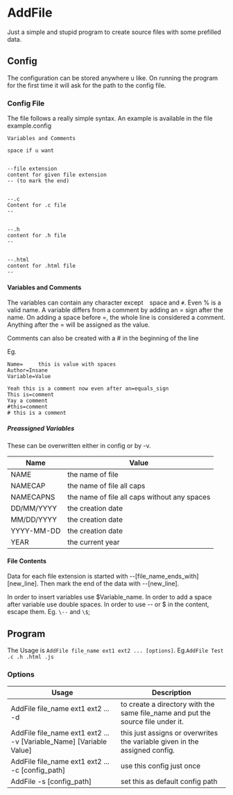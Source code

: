 # AddFile
Just a simple and stupid program to create source files with some prefilled data.

## Config
The configuration can be stored anywhere u like. On running the program for the first time it will ask for the path to the config file.

### Config File
The file follows a really simple syntax. An example is available in the file example.config
```
Variables and Comments

space if u want


--file extension
content for given file extension
-- (to mark the end)


--.c
Content for .c file
--


--.h
content for .h file
--


--.html
content for .html file
--

```

#### Variables and Comments

The variables can contain any character except ` ` space and `#`. Even % is a valid name. A variable differs from a comment by adding an = sign after the name. On adding a space before =, the whole line is considered a comment. Anything after the = will be assigned as the value.

Comments can also be created with a # in the beginning of the line

Eg.
```
Name=     this is value with spaces
Author=Insane
Variable=Value

Yeah this is a comment now even after an=equals_sign
This is=comment
Yay a comment
#this=comment
# this is a comment
```

##### Preassigned Variables
These can be overwritten either in config or by -v.

| Name       | Value                                        |
| ---------- | -------------------------------------------- |
| NAME       | the name of file                             |
| NAMECAP    | the name of file all caps                    |
| NAMECAPNS  | the name of file all caps without any spaces |
| DD/MM/YYYY | the creation date                            |
| MM/DD/YYYY | the creation date                            |
| YYYY-MM-DD | the creation date                            |
| YEAR       | the current year                             |

#### File Contents
Data for each file extension is started with --[file_name_ends_with][new_line]. Then mark the end of the data with --[new_line].

In order to insert variables use $Variable_name. In order to add a space after variable use double spaces. In order to use -- or $ in the content, escape them. Eg. `\--` and `\$`;

## Program
The Usage is `AddFile file_name ext1 ext2 ... [options]`. Eg.`AddFile Test .c .h .html .js`

### Options
| Usage                                                                | Description                                                                     |
| -------------------------------------------------------------------- | ------------------------------------------------------------------------------- |
| AddFile file_name ext1 ext2 ...  -d                                  | to create a directory with the same file_name and put the source file under it. |
| AddFile file_name ext1 ext2 ...  -v [Variable_Name] [Variable Value] | this just assigns or overwrites the variable given in the assigned config.      |
| AddFile file_name ext1 ext2 ...  -c [config_path]                    | use this config just once                                                       |
| AddFile -s [config_path]                                             | set this as default config path                                                 |
